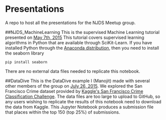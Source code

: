 # Presentations
A repo to host all the presentations for the NJDS Meetup group.


##NJDS_MachineLearning
This is the supervised Machine Learning tutorial presented on [May 7th, 2015](http://www.meetup.com/Northern-Jersey-Data-Science-Meetup/events/221757524/)
This tutorial covers supervised learning algorithms in Python that are available through SciKit-Learn. If you have installed Python through the [Anaconda distribution](https://store.continuum.io/cshop/anaconda/),
then you need to install the seaborn library
```
pip install seaborn
```
There are no external data files needed to replicate this notebook.

##DataDive
This is the DataDive example I (Manojit) made with several other members of the group on [July 26, 2015](http://www.meetup.com/Northern-Jersey-Data-Science-Meetup/events/224029988/).
We explored the San Francisco Crime dataset provided by [Kaggle's San Francisco Crime Classification Challenge](https://www.kaggle.com/c/sf-crime).
The data files are too large to upload to GitHub, so any users wishing to replicate the results of this notebook need to download the data from Kaggle.
This Jupyter Notebook produces a submission file that places within the top 150 (top 25%) of submissions.
